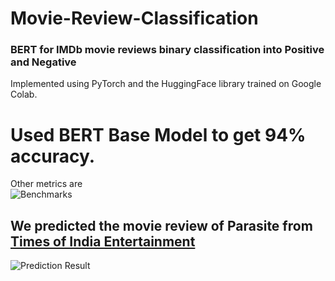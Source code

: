 # Movie-Review-Classification
### BERT for IMDb movie reviews binary classification into Positive and Negative <br>
Implemented using PyTorch and the HuggingFace library trained on Google Colab.
# Used BERT Base Model to get 94% accuracy. <br>
Other metrics are <br>
![Benchmarks](https://github.com/siddsh/Movie-Review-Classification/blob/master/img/Benchmarks_Better_Model.png) <br>
## We predicted the movie review of Parasite from [Times of India Entertainment](https://timesofindia.indiatimes.com/entertainment/english/movie-reviews/parasite/movie-review/76068392.cms)
![Prediction Result](https://github.com/siddsh/Movie-Review-Classification/blob/master/img/Prediction_Better_model.png)
